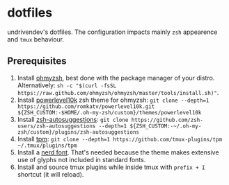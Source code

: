# dotfiles
undrivendev's dotfiles.
The configuration impacts mainly `zsh` appearence and `tmux` behaviour.

## Prerequisites
1. Install [ohmyzsh](https://github.com/ohmyzsh/ohmyzsh), best done with the package manager of your distro. Alternatively: `sh -c "$(curl -fsSL https://raw.github.com/ohmyzsh/ohmyzsh/master/tools/install.sh)"`.
2. Install [powerlevel10k](https://github.com/romkatv/powerlevel10k#oh-my-zsh) zsh theme for ohmyzsh: `git clone --depth=1 https://github.com/romkatv/powerlevel10k.git ${ZSH_CUSTOM:-$HOME/.oh-my-zsh/custom}/themes/powerlevel10k`
3. Install [zsh-autosuggestions](https://github.com/zsh-users/zsh-autosuggestions): `git clone https://github.com/zsh-users/zsh-autosuggestions --depth=1 ${ZSH_CUSTOM:-~/.oh-my-zsh/custom}/plugins/zsh-autosuggestions`
4. Install [tpm](https://github.com/tmux-plugins/tpm): `git clone --depth=1 https://github.com/tmux-plugins/tpm ~/.tmux/plugins/tpm`
5. Install a [nerd font](https://github.com/ryanoasis/nerd-fonts). That's needed because the theme makes extensive use of glyphs not included in standard fonts.
6. Install and source tmux plugins while inside tmux with `prefix + I` shortcut (it will reload).
